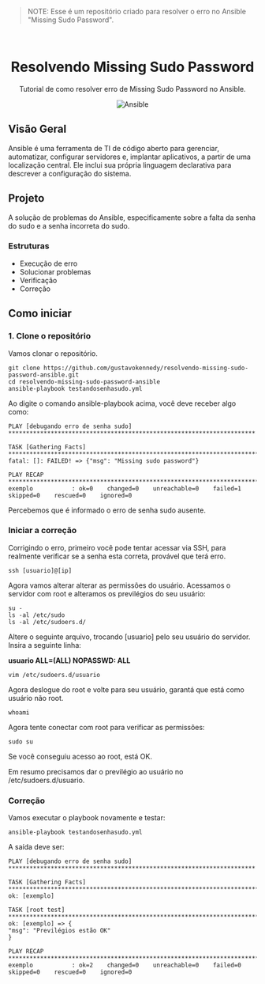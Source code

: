 > NOTE: Esse é um repositório criado para resolver o erro no Ansible "Missing Sudo Password".

<p align="center">
   <br/>
   <h1 align="center">Resolvendo Missing Sudo Password</h1>
   <p align="center">
   Tutorial de como resolver erro de Missing Sudo Password no Ansible.
   </p>
   <p align="center" style="align: center;">
        <img alt="Ansible" src="https://img.shields.io/badge/Ansible-000000?style=for-the-badge&logo=Ansible&logoColor=white">
   </p>
</p>

## Visão Geral
Ansible é uma ferramenta de TI de código aberto para gerenciar, automatizar, configurar servidores e, implantar aplicativos, a partir de uma localização central. Ele inclui sua própria linguagem declarativa para descrever a configuração do sistema.

## Projeto
A solução de problemas do Ansible, especificamente sobre a falta da senha do sudo e a senha incorreta do sudo.

### Estruturas
* Execução de erro
* Solucionar problemas
* Verificação
* Correção

## Como iniciar
### 1. Clone o repositório
Vamos clonar o repositório.

```
git clone https://github.com/gustavokennedy/resolvendo-missing-sudo-password-ansible.git
cd resolvendo-missing-sudo-password-ansible
ansible-playbook testandosenhasudo.yml
```

Ao digite o comando ansible-playbook acima, você deve receber algo como:

```
PLAY [debugando erro de senha sudo] **********************************************************************

TASK [Gathering Facts] ***********************************************************************************
fatal: []: FAILED! => {"msg": "Missing sudo password"}

PLAY RECAP ***********************************************************************************************
exemplo           : ok=0    changed=0    unreachable=0    failed=1    skipped=0    rescued=0    ignored=0
```
Percebemos que é informado o erro de senha sudo ausente.

### Iniciar a correção

Corrigindo o erro, primeiro você pode tentar acessar via SSH, para realmente verificar se a senha esta correta, provável que terá erro.

```
ssh [usuario]@[ip]
```

Agora vamos alterar alterar as permissões do usuário. Acessamos o servidor com root e alteramos os previlégios do seu usuário:

```
su -
ls -al /etc/sudo
ls -al /etc/sudoers.d/
```
Altere o seguinte arquivo, trocando [usuario] pelo seu usuário do servidor.
Insira a seguinte linha:

<b>usuario ALL=(ALL) NOPASSWD: ALL</b>

```
vim /etc/sudoers.d/usuario
```

Agora deslogue do root e volte para seu usuário, garantá que está como usuário não root.

```
whoami
```

Agora tente conectar com root para verificar as permissões:

```
sudo su
```
Se você conseguiu acesso ao root, está OK.

Em resumo precisamos dar o previlégio ao usuário no /etc/sudoers.d/usuario.

### Correção
Vamos executar o playbook novamente e testar:

```
ansible-playbook testandosenhasudo.yml
```

A saída deve ser:

```
PLAY [debugando erro de senha sudo] **********************************************************************

TASK [Gathering Facts] ***********************************************************************************
ok: [exemplo]

TASK [root test] *****************************************************************************************
ok: [exemplo] => {
"msg": "Previlégios estão OK"
}

PLAY RECAP ***********************************************************************************************
exemplo           : ok=2    changed=0    unreachable=0    failed=0    skipped=0    rescued=0    ignored=0
```
